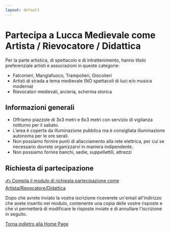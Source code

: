 ```yaml
---
layout: default
---
```


# Partecipa a Lucca Medievale come Artista / Rievocatore / Didattica

Per la parte artistica, di spettacolo e di intrattenimento, hanno titolo preferenziale artisti e associazioni in queste categorie:

* Falconieri, Mangiafuoco, Trampolieri, Giocolieri
* Artisti di strada a tema medievale (NO spettacoli di luci e/o musica moderna)
* Rievocatori medievali, arcieria, scherma storica

## Informazioni generali

* Offriamo piazzole di 3x3 metri e 6x3 metri con servizio di vigilanza notturno per il sabato.
* L’area è coperta da illuminazione pubblica ma è consigliata illuminazione autonoma per le ore serali.
* Non possiamo fornire punti di allacciamento alla rete elettrica, per cui se necessario dovrete organizzarvi in maniera indipendente.
* Non possiamo fornire banchi, sedie, suppellettili, attrezzi

## Richiesta di partecipazione

[✍️ Compila il modulo di richiesta partecipazione come Artista/Rievocatore/Didattica](http://tiny.cc/lm25_art-rie-did)

Dopo che avrete inviato la vostra iscrizione riceverete un'email all'indirizzo che avete inserito nel modulo, contenente una copia delle vostre risposte e che vi permetterà di modificare le risposte inviate e di annullare l'iscrizione in seguito.

[Torna indietro alla Home Page](2025.md)
